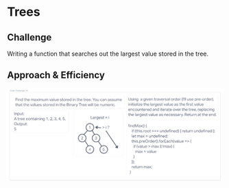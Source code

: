 # Trees

## Challenge

Writing a function that searches out the largest value stored in the tree.

## Approach & Efficiency

![cc16.png](cc16.png)
